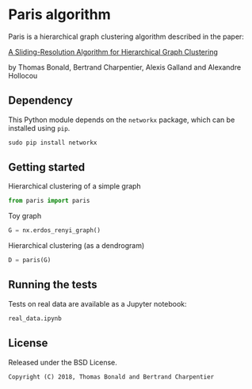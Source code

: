 # Paris algorithm

Paris is a hierarchical graph clustering algorithm described in the paper:

[A Sliding-Resolution Algorithm for Hierarchical Graph Clustering](https://perso.telecom-paristech.fr/bonald/papers/paris.pdf)

by Thomas Bonald, Bertrand Charpentier, Alexis Galland and Alexandre Hollocou

## Dependency

This Python module depends on the `networkx` package,
which can be installed using `pip`.

```python
sudo pip install networkx
```

## Getting started

Hierarchical clustering of a simple graph

```python
from paris import paris
```

Toy graph 

```python
G = nx.erdos_renyi_graph()
```

Hierarchical clustering (as a dendrogram)

```python
D = paris(G)
```

## Running the tests

Tests on real data are available as a Jupyter notebook:

```python
real_data.ipynb
```
  
## License


Released under the BSD License.

```
Copyright (C) 2018, Thomas Bonald and Bertrand Charpentier
```
